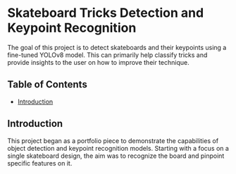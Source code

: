 # Skateboard Tricks Detection and Keypoint Recognition

The goal of this project is to detect skateboards and their keypoints using a fine-tuned YOLOv8 model. This can primarily help classify tricks and provide insights to the user on how to improve their technique.

## Table of Contents
- [Introduction](#introduction)

## Introduction

This project began as a portfolio piece to demonstrate the capabilities of object detection and keypoint recognition models. 
Starting with a focus on a single skateboard design, the aim was to recognize the board and pinpoint specific features on it.





